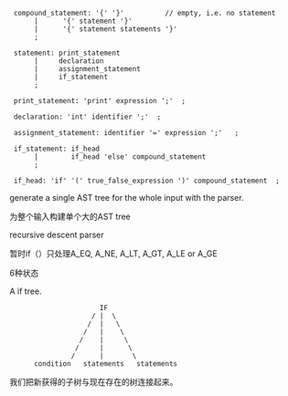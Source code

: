```
 compound_statement: '{' '}'          // empty, i.e. no statement
      |      '{' statement '}'
      |      '{' statement statements '}'
      ;

 statement: print_statement
      |     declaration
      |     assignment_statement
      |     if_statement
      ;

 print_statement: 'print' expression ';'  ;

 declaration: 'int' identifier ';'  ;

 assignment_statement: identifier '=' expression ';'   ;

 if_statement: if_head
      |        if_head 'else' compound_statement
      ;

 if_head: 'if' '(' true_false_expression ')' compound_statement  ;
```

generate a single AST tree for the whole input with the parser.

为整个输入构建单个大的AST tree



recursive descent parser

暂时if（）只处理A_EQ, A_NE, A_LT, A_GT, A_LE or A_GE 

6种状态

A if tree.

```
                      IF
                    / |  \
                   /  |   \
                  /   |    \
                 /    |     \
                /     |      \
               /      |       \
      condition   statements   statements
```

我们把新获得的子树与现在存在的树连接起来。
